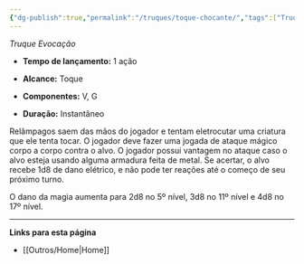 ```yaml
---
{"dg-publish":true,"permalink":"/truques/toque-chocante/","tags":["Truques"]}
---
```



_Truque Evocação_

- **Tempo de lançamento:** 1 ação 

- **Alcance:** Toque

- **Componentes:** V, G

- **Duração:** Instantâneo 

Relâmpagos saem das mãos do jogador e tentam eletrocutar uma criatura que ele tenta tocar. O jogador deve fazer uma jogada de ataque mágico corpo a corpo contra o alvo. O jogador possui vantagem no ataque caso o alvo esteja usando alguma armadura feita de metal. Se acertar, o alvo recebe 1d8 de dano elétrico, e não pode ter reações até o começo de seu próximo turno. 

O dano da magia aumenta para 2d8 no 5º nível, 3d8 no 11º nível e 4d8 no 17º nível.

___
**Links para esta página**  
- [[Outros/Home\|Home]]